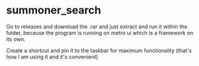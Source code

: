 # summoner_search

Go to releases and download the .rar and just extract and run it within the folder, because the program is running on metro ui which is a framework on its own.

Create a shortcut and pin it to the taskbar for maximum functionality (that's how I am using it and it's convenient)
